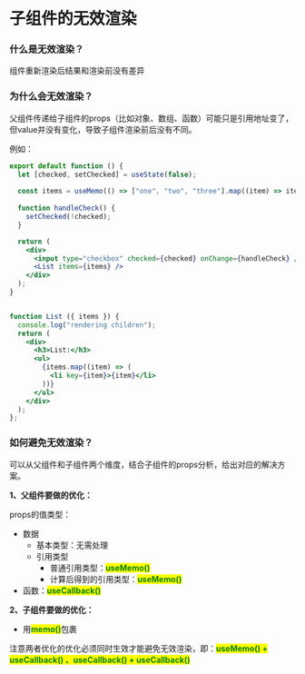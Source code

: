 # 子组件的无效渲染

### 什么是无效渲染？

组件重新渲染后结果和渲染前没有差异



### 为什么会无效渲染？

父组件传递给子组件的props（比如对象、数组、函数）可能只是引用地址变了，但value并没有变化，导致子组件渲染前后没有不同。

例如：

```jsx
export default function () {
  let [checked, setChecked] = useState(false);
  
  const items = useMemo(() => ["one", "two", "three"].map((item) => item.toUpperCase()), []);
  
  function handleCheck() {
    setChecked(!checked);
  }

  return (
    <div>
      <input type="checkbox" checked={checked} onChange={handleCheck} /> 大小写敏感
      <List items={items} />
    </div>
  );
}


function List ({ items }) {
  console.log("rendering children");
  return (
    <div>
      <h3>List:</h3>
      <ul>
        {items.map((item) => (
          <li key={item}>{item}</li>
        ))}
      </ul>
    </div>
  );
};
```

###

### 如何避免无效渲染？

可以从父组件和子组件两个维度，结合子组件的props分析，给出对应的解决方案。

**1、父组件要做的优化：**

props的值类型：

* 数据
  * 基本类型：无需处理
  * 引用类型
    * 普通引用类型：<mark style="color:green;">**useMemo()**</mark>
    * 计算后得到的引用类型：<mark style="color:green;">**useMemo()**</mark>
* 函数：<mark style="color:green;">**useCallback()**</mark>



**2、子组件要做的优化：**

* 用<mark style="color:green;">**memo()**</mark>包裹



注意两者优化的优化必须同时生效才能避免无效渲染，即：<mark style="color:green;">**useMemo() + useCallback() 、useCallback() + useCallback()**</mark>





